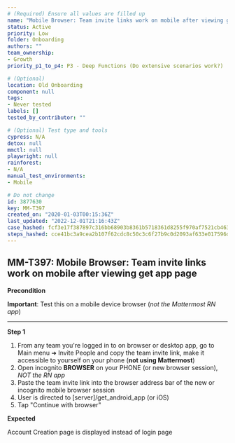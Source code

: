 ```yaml
---
# (Required) Ensure all values are filled up
name: "Mobile Browser: Team invite links work on mobile after viewing get app page"
status: Active
priority: Low
folder: Onboarding
authors: ""
team_ownership: 
- Growth
priority_p1_to_p4: P3 - Deep Functions (Do extensive scenarios work?)

# (Optional)
location: Old Onboarding
component: null
tags: 
- Never tested
labels: []
tested_by_contributor: ""

# (Optional) Test type and tools
cypress: N/A
detox: null
mmctl: null
playwright: null
rainforest: 
- N/A
manual_test_environments: 
- Mobile

# Do not change
id: 3877630
key: MM-T397
created_on: "2020-01-03T00:15:36Z"
last_updated: "2022-12-01T21:16:43Z"
case_hashed: fcf3e17f387897c316bb68903b8361b5718361d8255f970af7521cb463544da921332f993a8d3fcf4e831c2fb08fb9b8
steps_hashed: cce41bc3a9cea2b107f62cdc8c50c3c6f27b9c0d2093af633e017596d8f1ffc5fa198f059813c6218df1a8fcb0db3b0c
---
```


<!-- (Auto-generated) Based on frontmatter's "key" and "name" -->

## MM-T397: Mobile Browser: Team invite links work on mobile after viewing get app page

**Precondition**

**Important**: Test this on a mobile device browser (_not the Mattermost RN app_)

---

**Step 1**

1. From any team you're logged in to on browser or desktop app, go to Main menu ➜ Invite People and copy the team invite link, make it accessible to yourself on your phone (**not using Mattermost**)
2. Open incognito **BROWSER** on your PHONE (or new browser session), _NOT the RN app_
3. Paste the team invite link into the browser address bar of the new or incognito mobile browser session
4. User is directed to \[server]/get\_android\_app (or iOS)
5. Tap "Continue with browser"

**Expected**

Account Creation page is displayed instead of login page
